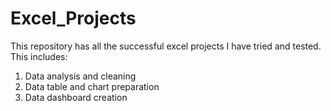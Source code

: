 # Excel_Projects
This repository has all the successful excel projects I have tried and tested.
This includes:
1. Data analysis and cleaning
2. Data table and chart preparation
3. Data dashboard creation
